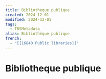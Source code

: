 ```yaml
---
title: Bibliotheque publique
created: 2024-12-01
modified: 2024-12-01
tags:
  - TBSMetadata
alias: Bibliothèque publique
french:
  - "[[16840 Public libraries]]"
---
```

# Bibliotheque publique
